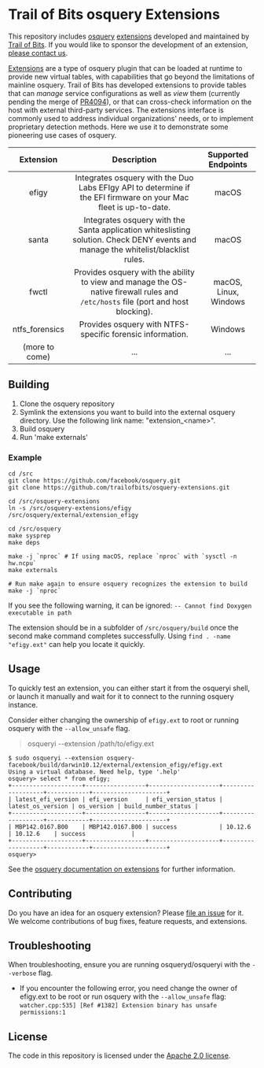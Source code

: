 # Trail of Bits osquery Extensions

This repository includes [osquery](https://osquery.io/) [extensions](https://osquery.readthedocs.io/en/stable/development/osquery-sdk/) developed and maintained by [Trail of Bits](https://www.trailofbits.com/). If you would like to sponsor the development of an extension, [please contact us](https://www.trailofbits.com/contact/).

[Extensions](https://osquery.readthedocs.io/en/stable/deployment/extensions/) are a type of osquery plugin that can be loaded at runtime to provide new virtual tables, with capabilities that go beyond the limitations of mainline osquery. Trail of Bits has developed extensions to provide tables that can _manage_ service configurations as well as _view_ them (currently pending the merge of [PR4094](https://github.com/facebook/osquery/pull/4094)), or that can cross-check information on the host with external third-party services. The extensions interface is commonly used to address individual organizations' needs, or to implement proprietary detection methods. Here we use it to demonstrate some pioneering use cases of osquery.

| Extension      | Description | Supported Endpoints |
|    :-:         |    :-:      |         :-:         |
| efigy          | Integrates osquery with the Duo Labs EFIgy API to determine if the EFI firmware on your Mac fleet is up-to-date. | macOS |
| santa          | Integrates osquery with the Santa application whiteslisting solution. Check DENY events and manage the whitelist/blacklist rules. | macOS |
| fwctl          | Provides osquery with the ability to view and manage the OS-native firewall rules and `/etc/hosts` file (port and host blocking). | macOS, Linux, Windows |
| ntfs_forensics | Provides osquery with NTFS-specific forensic information. | Windows |
| (more to come) | ...  | ...   |

## Building

1. Clone the osquery repository
2. Symlink the extensions you want to build into the external osquery directory. Use the following link name: "extension_\<name\>".
3. Build osquery
4. Run 'make externals'

### Example

```
cd /src
git clone https://github.com/facebook/osquery.git
git clone https://github.com/trailofbits/osquery-extensions.git

cd /src/osquery-extensions
ln -s /src/osquery-extensions/efigy /src/osquery/external/extension_efigy

cd /src/osquery
make sysprep
make deps

make -j `nproc` # If using macOS, replace `nproc` with `sysctl -n hw.ncpu`
make externals

# Run make again to ensure osquery recognizes the extension to build
make -j `nproc`
```

If you see the following warning, it can be ignored: `-- Cannot find Doxygen executable in path`

The extension should be in a subfolder of `/src/osquery/build` once the second make command completes successfully. Using `find . -name "efigy.ext"` can help you locate it quickly.

## Usage

To quickly test an extension, you can either start it from the osqueryi shell, or launch it manually and wait for it to connect to the running osquery instance.

Consider either changing the ownership of `efigy.ext` to root or running osquery with the `--allow_unsafe` flag.

> osqueryi --extension /path/to/efigy.ext

```
$ sudo osqueryi --extension osquery-facebook/build/darwin10.12/external/extension_efigy/efigy.ext
Using a virtual database. Need help, type '.help'
osquery> select * from efigy;
+--------------------+-----------------+--------------------+-------------------+------------+---------------------+
| latest_efi_version | efi_version     | efi_version_status | latest_os_version | os_version | build_number_status |
+--------------------+-----------------+--------------------+-------------------+------------+---------------------+
| MBP142.0167.B00    | MBP142.0167.B00 | success            | 10.12.6           | 10.12.6    | success             |
+--------------------+-----------------+--------------------+-------------------+------------+---------------------+
osquery>
```

See the [osquery documentation on extensions](https://osquery.readthedocs.io/en/stable/deployment/extensions) for further information.

## Contributing

Do you have an idea for an osquery extension? Please [file an issue](https://github.com/trailofbits/osquery-extensions/issues/new) for it. We welcome contributions of bug fixes, feature requests, and extensions.

## Troubleshooting

When troubleshooting, ensure you are running osqueryd/osqueryi with the `--verbose` flag.

* If you encounter the following error, you need change the owner of efigy.ext to be root or run osquery with the `--allow_unsafe` flag: `watcher.cpp:535] [Ref #1382] Extension binary has unsafe permissions:1`

## License

The code in this repository is licensed under the [Apache 2.0 license](LICENSE).
